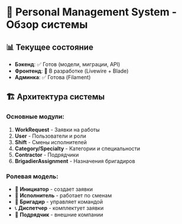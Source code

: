 # 🚀 Personal Management System - Обзор системы

## 📊 Текущее состояние
- **Бэкенд**: ✅ Готов (модели, миграции, API)
- **Фронтенд**: 🚧 В разработке (Livewire + Blade)
- **Админка**: ✅ Готова (Filament)

## 🏗️ Архитектура системы

### Основные модули:
1. **WorkRequest** - Заявки на работы
2. **User** - Пользователи и роли
3. **Shift** - Смены исполнителей
4. **Category/Specialty** - Категории и специальности
5. **Contractor** - Подрядчики
6. **BrigadierAssignment** - Назначения бригадиров

### Ролевая модель:
- 👑 **Инициатор** - создает заявки
- 👷 **Исполнитель** - работает по сменам
- 🎯 **Бригадир** - управляет командой
- 📞 **Диспетчер** - комплектует заявки
- 🏢 **Подрядчик** - внешние компании
